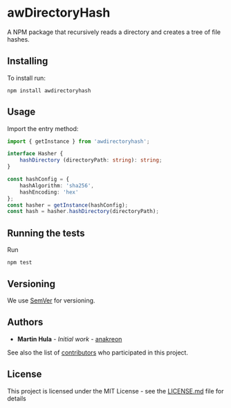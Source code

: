 # awDirectoryHash

A NPM package that recursively reads a directory and creates a tree of file hashes.

## Installing

To install run: 
```shell
npm install awdirectoryhash
```

## Usage

Import the entry method:

```typescript
import { getInstance } from 'awdirectoryhash';
```

```typescript
interface Hasher {
    hashDirectory (directoryPath: string): string;
}

const hashConfig = {
    hashAlgorithm: 'sha256',
    hashEncoding: 'hex'
};
const hasher = getInstance(hashConfig);
const hash = hasher.hashDirectory(directoryPath);

```

## Running the tests

Run 
```shell
npm test
```

## Versioning

We use [SemVer](http://semver.org/) for versioning.

## Authors

* **Martin Hula** - *Initial work* - [anakreon](https://github.com/anakreon)

See also the list of [contributors](https://github.com/anakreon/awDirectoryHash/contributors) who participated in this project.

## License

This project is licensed under the MIT License - see the [LICENSE.md](LICENSE.md) file for details
